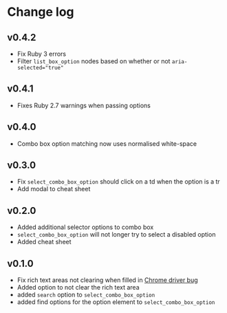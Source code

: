 # Change log

## v0.4.2

- Fix Ruby 3 errors
- Filter `list_box_option` nodes based on whether or not `aria-selected="true"`

## v0.4.1

- Fixes Ruby 2.7 warnings when passing options

## v0.4.0

- Combo box option matching now uses normalised white-space

## v0.3.0

- Fix `select_combo_box_option` should click on a td when the option is a tr
- Add modal to cheat sheet

## v0.2.0

- Added additional selector options to combo box
- `select_combo_box_option` will not longer try to select a disabled option
- Added cheat sheet

## v0.1.0

- Fix rich text areas not clearing when filled in [Chrome driver bug](https://bugs.chromium.org/p/chromedriver/issues/detail?id=3214&q=sendKeys&can=2)
- Added option to not clear the rich text area
- added `search` option to `select_combo_box_option`
- added find options for the option element to `select_combo_box_option`
